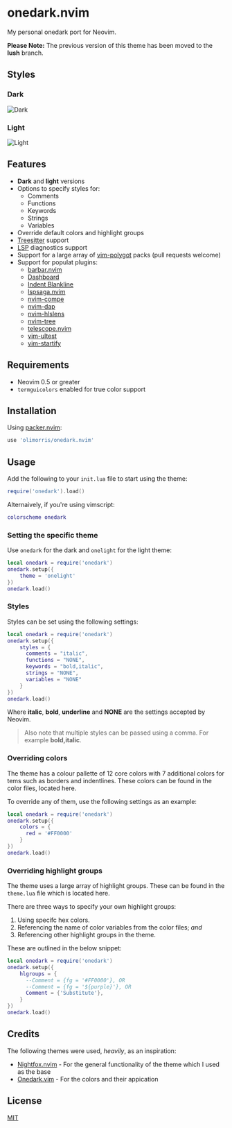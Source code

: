 # onedark.nvim
My personal onedark port for Neovim.

**Please Note:** The previous version of this theme has been moved to the **lush** branch.

## Styles

### Dark
![Dark](https://user-images.githubusercontent.com/9512444/131382995-d2378741-954e-4f03-9b73-b514be3d4464.png "Dark")

### Light
![Light](https://user-images.githubusercontent.com/9512444/131383409-e4686a46-8943-4e73-af57-14bba8863512.png "Light")

## Features
- **Dark** and **light** versions
- Options to specify styles for:
    - Comments
    - Functions
    - Keywords
    - Strings
    - Variables
- Override default colors and highlight groups
- [Treesitter](https://github.com/nvim-treesitter/nvim-treesitter) support
- [LSP](https://github.com/neovim/nvim-lspconfig) diagnostics support
- Support for a large array of [vim-polygot](https://github.com/sheerun/vim-polyglot) packs (pull requests welcome)
- Support for populat plugins:
    - [barbar.nvim](https://github.com/romgrk/barbar.nvim)
    - [Dashboard](https://github.com/glepnir/dashboard-nvim)
    - [Indent Blankline](https://github.com/lukas-reineke/indent-blankline.nvim/tree/lua)
    - [lspsaga.nvim](https://github.com/glepnir/lspsaga.nvim)
    - [nvim-compe](https://github.com/hrsh7th/nvim-compe)
    - [nvim-dap](https://github.com/mfussenegger/nvim-dap)
    - [nvim-hlslens](https://github.com/kevinhwang91/nvim-hlslens)
    - [nvim-tree](https://github.com/kyazdani42/nvim-tree.lua)
    - [telescope.nvim](https://github.com/nvim-telescope/telescope.nvim)
    - [vim-ultest](https://github.com/rcarriga/vim-ultest)
    - [vim-startify](https://github.com/mhinz/vim-startify)

## Requirements
- Neovim 0.5 or greater
- `termguicolors` enabled for true color support

## Installation
Using [packer.nvim](https://github.com/wbthomason/packer.nvim):

```lua
use 'olimorris/onedark.nvim'
```

## Usage
Add the following to your `init.lua` file to start using the theme:

```lua
require('onedark').load()
```
Alternaively, if you're using vimscript:

```lua
colorscheme onedark
```

### Setting the specific theme

Use `onedark` for the dark and `onelight` for the light theme:

```lua
local onedark = require('onedark')
onedark.setup({
    theme = 'onelight'
})
onedark.load()
```

### Styles

Styles can be set using the following settings:

```lua
local onedark = require('onedark')
onedark.setup({
    styles = {
      comments = "italic",
      functions = "NONE",
      keywords = "bold,italic",
      strings = "NONE",
      variables = "NONE"
    }
})
onedark.load()
```

Where **italic**, **bold**, **underline** and **NONE** are the settings accepted by Neovim.

> Also note that multiple styles can be passed using a comma. For example **bold,italic**.

### Overriding colors

The theme has a colour pallette of 12 core colors with 7 additional colors for tems such as borders and indentlines. These colors can be found in the color files, located here.

To override any of them, use the following settings as an example:

```lua
local onedark = require('onedark')
onedark.setup({
	colors = {
      red = '#FF0000'
 	}
})
onedark.load()
```

### Overriding highlight groups

The theme uses a large array of highlight groups. These can be found in the `theme.lua` file which is located here.

There are three ways to specify your own highlight groups:

1. Using specifc hex colors.
2. Referencing the name of color variables from the color files; *and* 
3. Referencing other highlight groups in the theme.

These are outlined in the below snippet:

```lua
local onedark = require('onedark')
onedark.setup({
	hlgroups = {
      --Comment = {fg = '#FF0000'}, OR
      --Comment = {fg = '${purple}'}, OR
      Comment = {'Substitute'},
 	}
})
onedark.load()
```

## Credits

The following themes were used, *heavily*, as an inspiration:

* [Nightfox.nvim](https://github.com/EdenEast/nightfox.nvim) - For the general functionality of the theme which I used as the base
* [Onedark.vim](https://github.com/joshdick/onedark.vim) - For the colors and their appication

## License

[MIT](https://github.com/olimorris/onedark.nvim/blob/master/LICENSE.md)
